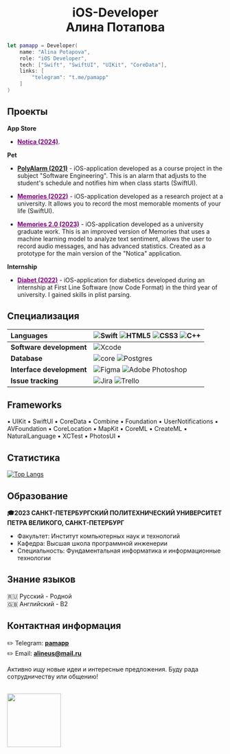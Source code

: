 <h1 align="center">iOS-Developer <br> Алина Потапова</h1>

```swift
let pamapp = Developer(
    name: "Alina Potapova",
    role: "iOS Developer",
    tech: ["Swift", "SwiftUI", "UIKit", "CoreData"],
    links: [
        "telegram": "t.me/pamapp"
    ]
)
```

<h2>Проекты</h2>

**App Store**

* <a href="https://github.com/pamapp/VladichLessonshttps://apps.apple.com/ru/app/notica/id6740201262" style="color: purple;" >**Notica (2024)**</a>.

**Pet**

* <a href="https://github.com/pamapp/Poly_Alarm">**PolyAlarm (2021)**</a> - iOS-application developed as a course project in the subject "Software Engineering". This is an alarm that adjusts to the student's schedule and notifies him when class starts (SwiftUI).

* <a href="https://github.com/pamapp/Memories" style="color: purple;" >**Memories (2022)**</a> - iOS-application developed as a research project at a university. It allows you to record the most memorable moments of your life (SwiftUI).

* <a href="https://github.com/pamapp/Diploma" style="color: purple;" >**Memories 2.0 (2023)**</a> - iOS-application developed as a university graduate work. This is an improved version of Memories that uses a machine learning model to analyze text sentiment, allows the user to record audio messages, and has advanced statistics. Created as a prototype for the main version of the "Notica" application.

**Internship**

* <a href="https://github.com/pamapp/Diabet" style="color: purple;" >**Diabet (2022)**</a> - iOS-application for diabetics developed during an internship at First Line Software (now Code Format) in the third year of university. I gained skills in plist parsing.

<h2>Специализация</h2>

| Languages           | ![Swift](https://img.shields.io/badge/swift-F54A2A?style=for-the-badge&logo=swift&logoColor=white) ![HTML5](https://img.shields.io/badge/html5-%23E34F26.svg?style=for-the-badge&logo=html5&logoColor=white) ![CSS3](https://img.shields.io/badge/css3-%231572B6.svg?style=for-the-badge&logo=css3&logoColor=white) ![C++](https://img.shields.io/badge/c++-%2300599C.svg?style=for-the-badge&logo=c%2B%2B&logoColor=white) |
| :--- | :--- |
| **Software development**   | ![Xcode](https://img.shields.io/badge/Xcode-007ACC?style=for-the-badge&logo=Xcode&logoColor=white) |
| **Database**               | ![core](https://github.com/pamapp/pamapp/assets/55293935/e6201f37-3bc0-4a62-af40-fc3709a54756) ![Postgres](https://img.shields.io/badge/postgres-%23316192.svg?style=for-the-badge&logo=postgresql&logoColor=white) |
| **Interface development**  | ![Figma](https://img.shields.io/badge/figma-%23F24E1E.svg?style=for-the-badge&logo=figma&logoColor=white) ![Adobe Photoshop](https://img.shields.io/badge/adobe%20photoshop-%2331A8FF.svg?style=for-the-badge&logo=adobe%20photoshop&logoColor=white) |
| **Issue tracking**         | ![Jira](https://img.shields.io/badge/jira-%230A0FFF.svg?style=for-the-badge&logo=jira&logoColor=white) ![Trello](https://img.shields.io/badge/Trello-%23026AA7.svg?style=for-the-badge&logo=Trello&logoColor=white)|

<h2>Frameworks</h2>
▪️ UIKit ▪️ SwiftUI ▪️ CoreData ▪️ Combine ▪️ Foundation ▪️ UserNotifications ▪️ AVFoundation ▪️ CoreLocation ▪️ MapKit ▪️ CoreML ▪️ CreateML ▪️ NaturalLanguage ▪️ XCTest ▪️ PhotosUI ▪️

<h2>Статистика</h2>

[![Top Langs](https://github-readme-stats.vercel.app/api/top-langs/?username=pamapp&layout=compact&theme=github_dark&langs_count=6&custom_title=Languages&hide=C)](https://github.com/anuraghazra/github-readme-stats)

<h2>Образование</h2>

**🎓2023 САНКТ-ПЕТЕРБУРГСКИЙ ПОЛИТЕХНИЧЕСКИЙ УНИВЕРСИТЕТ ПЕТРА ВЕЛИКОГО, САНКТ-ПЕТЕРБУРГ**<br>
* Факультет: Институт компьютерных наук и технологий<br>
* Кафедра: Высшая школа программной инженерии<br>
* Специальность: Фундаментальная информатика и информационные технологии

<h2>Знание языков</h2>

🇷🇺 Русский - Родной 
<br>
🇬🇧 Английский - B2

<h2>Контактная информация</h2>

✏️ Telegram: <a href="https://t.me/pamapp">**pamapp**</a><br>
✏️ Email: <a href="mailto:alineus@mail.ru">**alineus@mail.ru**</a>

Активно ищу новые идеи и интересные предложения. Буду рада сотрудничеству или общению!
<br>
<br>

<img width="125" src="https://user-images.githubusercontent.com/55293935/171183541-bd41dbdc-37f2-460c-976a-0682f8a4b737.png"/>
